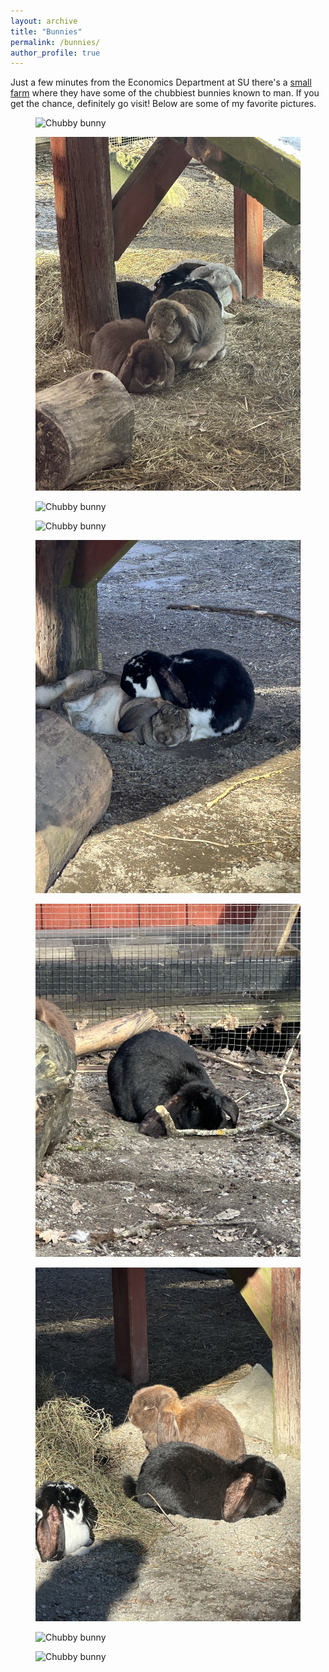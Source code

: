 ```yaml
---
layout: archive
title: "Bunnies"
permalink: /bunnies/
author_profile: true
---
```


Just a few minutes from the Economics Department at SU there's a [small farm](https://storaskuggans4hgard.se/) where they have some of the chubbiest bunnies known to man. If you get the chance, definitely go visit! Below are some of my favorite pictures.

<div class="bunny-gallery">
  <figure>
    <img src="/images/IMG_1301.jpeg" alt="Chubby bunny">
  </figure>
  <figure>
    <img src="/images/IMG_1324.jpeg" alt="Chubby bunny">
  </figure>
  <figure>
    <img src="/images/IMG_1483.jpeg" alt="Chubby bunny">
  </figure>
  <figure>
    <img src="/images/IMG_1731.jpeg" alt="Chubby bunny">
  </figure>
  <figure>
    <img src="/images/IMG_1747.jpeg" alt="Chubby bunny">
  </figure>
  <figure>
    <img src="/images/IMG_1778.jpeg" alt="Chubby bunny">
  </figure>
  <figure>
    <img src="/images/IMG_1918.jpeg" alt="Chubby bunny">
  </figure>
  <figure>
    <img src="/images/IMG_2004.jpeg" alt="Chubby bunny">
  </figure>
  <figure>
    <img src="/images/IMG_2257.jpeg" alt="Chubby bunny">
  </figure>
</div>
